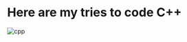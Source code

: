 # Here are my tries to code C++
![cpp](https://img-a.udemycdn.com/course/750x422/1026276_b23a_5.jpg)
